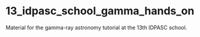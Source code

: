 # 13_idpasc_school_gamma_hands_on
Material for the gamma-ray astronomy tutorial at the 13th IDPASC school.
